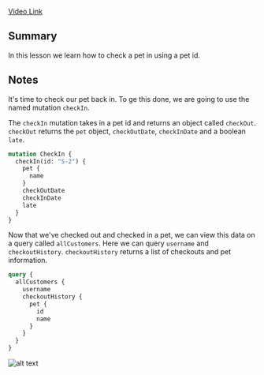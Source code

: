 [Video Link](https://egghead.io/lessons/graphql-change-check-in-status-with-a-graphql-mutation)

## Summary

In this lesson we learn how to check a pet in using a pet id.

## Notes

It's time to check our pet back in. To ge this done, we are going to use the named mutation `checkIn`.

The `checkIn` mutation takes in a pet id and returns an object called `checkOut`. `checkOut` returns the `pet` object, `checkOutDate`, `checkInDate` and a boolean `late`.

```graphql
mutation CheckIn {
  checkIn(id: "S-2") {
    pet {
      name
    }
    checkOutDate
    checkInDate
    late
  }
}
```

Now that we've checked out and checked in a pet, we can view this data on a query called `allCustomers`. Here we can query `username` and `checkoutHistory`. `checkoutHistory` returns a list of checkouts and pet information.

```graphql
query {
  allCustomers {
    username
    checkoutHistory {
      pet {
        id
        name
      }
    }
  }
}
```

![alt text](https://i.ibb.co/TKbjNky/scrnli-1-24-2020-1-53-43-PM.png)
